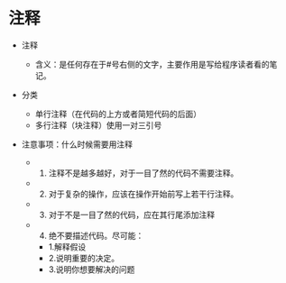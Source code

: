 # 注释
- 注释
    - 含义：是任何存在于#号右侧的文字，主要作用是写给程序读者看的笔记。
- 分类
    - 单行注释（在代码的上方或者简短代码的后面）
    - 多行注释（块注释）使用一对三引号
    
- 注意事项：什么时候需要用注释
    - 1. 注释不是越多越好，对于一目了然的代码不需要注释。
    - 2. 对于复杂的操作，应该在操作开始前写上若干行注释。
    - 3. 对于不是一目了然的代码，应在其行尾添加注释
    - 4. 绝不要描述代码。尽可能：
        - 1.解释假设
        - 2.说明重要的决定。
        - 3.说明你想要解决的问题
    